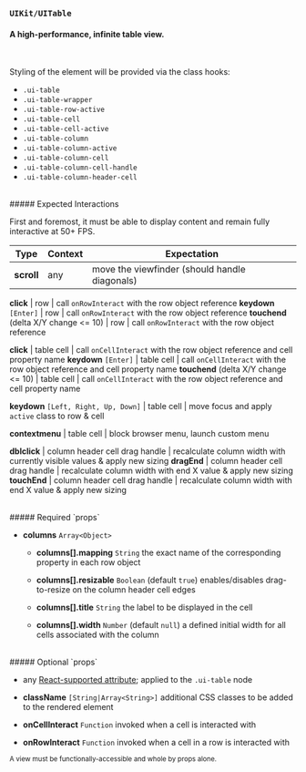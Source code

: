 ### `UIKit/UITable`
#### A high-performance, infinite table view.
<br />

Styling of the element will be provided via the class hooks:

- `.ui-table`
- `.ui-table-wrapper`
- `.ui-table-row-active`
- `.ui-table-cell`
- `.ui-table-cell-active`
- `.ui-table-column`
- `.ui-table-column-active`
- `.ui-table-column-cell`
- `.ui-table-column-cell-handle`
- `.ui-table-column-header-cell`

<br />
##### Expected Interactions

First and foremost, it must be able to display content and remain fully interactive at 50+ FPS.

Type | Context | Expectation
---- | ------- | -----------
**scroll** | any | move the viewfinder (should handle diagonals)

**click** | row | call `onRowInteract` with the row object reference
**keydown** `[Enter]` | row | call `onRowInteract` with the row object reference
**touchend** (delta X/Y change <= 10) | row | call `onRowInteract` with the row object reference

**click** | table cell | call `onCellInteract` with the row object reference and cell property name
**keydown** `[Enter]` | table cell | call `onCellInteract` with the row object reference and cell property name
**touchend** (delta X/Y change <= 10) | table cell | call `onCellInteract` with the row object reference and cell property name

**keydown** `[Left, Right, Up, Down]` | table cell | move focus and apply `active` class to row & cell

**contextmenu** | table cell | block browser menu, launch custom menu

**dblclick** | column header cell drag handle | recalculate column width with currently visible values & apply new sizing
**dragEnd** | column header cell drag handle | recalculate column width with end X value & apply new sizing
**touchEnd** | column header cell drag handle | recalculate column width with end X value & apply new sizing

<br />
##### Required `props`

- **columns** `Array<Object>`
    - **columns[].mapping** `String`
      the exact name of the corresponding property in each row object

    - **columns[].resizable** `Boolean`
      (default `true`) enables/disables drag-to-resize on the column header cell edges

    - **columns[].title** `String`
      the label to be displayed in the cell

    - **columns[].width** `Number`
      (default `null`) a defined initial width for all cells associated with the column

<br />
##### Optional `props`

- any [React-supported attribute](https://facebook.github.io/react/docs/tags-and-attributes.html#html-attributes); applied to the `.ui-table` node

- **className** `[String|Array<String>]`
  additional CSS classes to be added to the rendered element

- **onCellInteract** `Function`
  invoked when a cell is interacted with

- **onRowInteract** `Function`
  invoked when a cell in a row is interacted with


<sub>A view must be functionally-accessible and whole by props alone.</sub>
